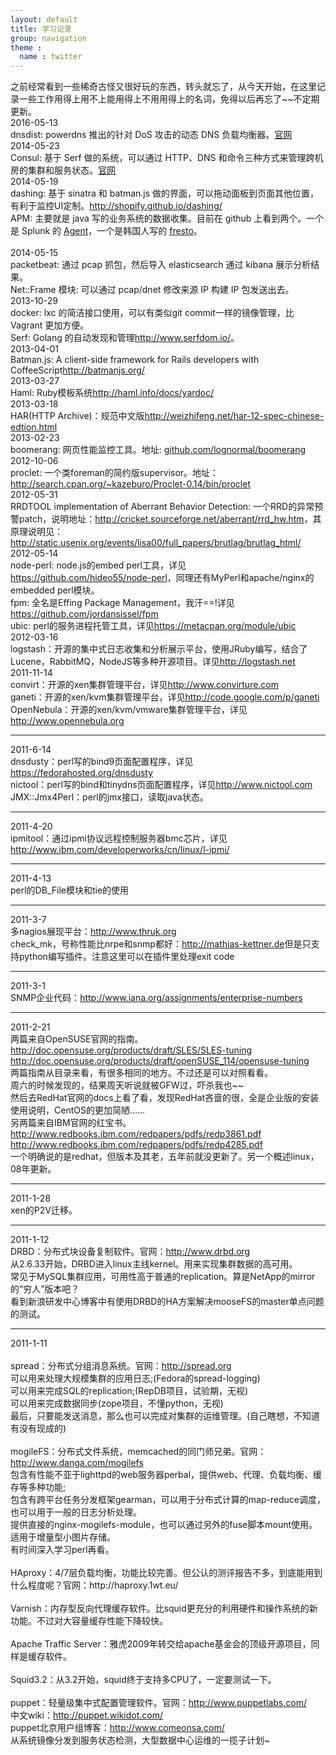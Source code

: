 ```yaml
---
layout: default
title: 学习记录
group: navigation
theme :
  name : twitter
---
```

<div class="row">
之前经常看到一些稀奇古怪又很好玩的东西，转头就忘了，从今天开始，在这里记录一些工作用得上用不上能用得上不用用得上的名词，免得以后再忘了~~不定期更新。<br />
2016-05-13<br />
dnsdist: powerdns 推出的针对 DoS 攻击的动态 DNS 负载均衡器。<a href="http://dnsdist.org/">官网</a><br />
2014-05-23<br />
Consul: 基于 Serf 做的系统，可以通过 HTTP、DNS 和命令三种方式来管理跨机房的集群和服务状态。<a href="http://www.consul.io">官网</a><br />
2014-05-19<br />
dashing: 基于 sinatra 和 batman.js 做的界面，可以拖动面板到页面其他位置，有利于监控UI定制。<a href="http://shopify.github.io/dashing/">http://shopify.github.io/dashing/</a><br />
APM: 主要就是 java 写的业务系统的数据收集。目前在 github 上看到两个。一个是 Splunk 的 <a href="https://github.com/damiendallimore/SplunkJavaAgent">Agent</a>，一个是韩国人写的 <a href="https://github.com/owlab/fresto">fresto</a>。<br />
<br />
2014-05-15<br />
packetbeat: 通过 pcap 抓包，然后导入 elasticsearch 通过 kibana 展示分析结果。<br />
Net::Frame 模块: 可以通过 pcap/dnet 修改来源 IP 构建 IP 包发送出去。<br />
2013-10-29<br />
docker: lxc 的简洁接口使用，可以有类似git commit一样的镜像管理，比 Vagrant 更加方便。<br />
Serf: Golang 的自动发现和管理<a href="http://www.serfdom.io/">http://www.serfdom.io/</a>。<br />
2013-04-01<br />
Batman.js: A client-side framework for Rails developers with CoffeeScript<a href="http://batmanjs.org/">http://batmanjs.org/</a><br />
2013-03-27<br />
Haml: Ruby模板系统<a href="http://haml.info/docs/yardoc/">http://haml.info/docs/yardoc/</a><br />
2013-03-18<br />
HAR(HTTP Archive)：规范中文版<a href="http://weizhifeng.net/har-12-spec-chinese-edtion.html">http://weizhifeng.net/har-12-spec-chinese-edtion.html</a><br />
2013-02-23<br />
boomerang: 网页性能监控工具。地址: <a href="http://lognormal.github.com/bomerang/doc/howtos/index.html">github.com/lognormal/boomerang</a><br />
2012-10-06<br />
proclet: 一个类foreman的简约版supervisor。地址：<a href="http://search.cpan.org/~kazeburo/Proclet-0.14/bin/proclet">http://search.cpan.org/~kazeburo/Proclet-0.14/bin/proclet</a><br />
2012-05-31<br />
RRDTOOL implementation of Aberrant Behavior Detection: 一个RRD的异常预警patch，说明地址：<a href="http://cricket.sourceforge.net/aberrant/rrd_hw.htm">http://cricket.sourceforge.net/aberrant/rrd_hw.htm</a>，其原理说明见：<a href="http://static.usenix.org/events/lisa00/full_papers/brutlag/brutlag_html/">http://static.usenix.org/events/lisa00/full_papers/brutlag/brutlag_html/</a><br />
2012-05-14<br />
node-perl: node.js的embed perl工具，详见<a href="https://github.com/hideo55/node-perl">https://github.com/hideo55/node-perl</a>，同理还有MyPerl和apache/nginx的embedded perl模块。<br />
fpm: 全名是Effing Package Management，我汗==!详见<a href="https://github.com/jordansissel/fpm">https://github.com/jordansissel/fpm</a><br />
ubic: perl的服务进程托管工具，详见<a href="https://metacpan.org/module/ubic">https://metacpan.org/module/ubic</a><br />
2012-03-16<br />
logstash：开源的集中式日志收集和分析展示平台，使用JRuby编写，结合了Lucene，RabbitMQ，NodeJS等多种开源项目。详见<a href="http://logstash.net">http://logstash.net</a><br />
2011-11-14<br />
convirt：开源的xen集群管理平台，详见<a href="http://www.convirture.com">http://www.convirture.com</a><br />
ganeti：开源的xen/kvm集群管理平台，详见<a href="http://code.google.com/p/ganeti">http://code.google.com/p/ganeti</a><br />
OpenNebula：开源的xen/kvm/vmware集群管理平台，详见<a href="http://www.opennebula.org">http://www.opennebula.org</a><br />
<hr />
2011-6-14<br />
dnsdusty：perl写的bind9页面配置程序，详见<a href="https://fedorahosted.org/dnsdusty/">https://fedorahosted.org/dnsdusty</a><br />
nictool：perl写的bind和tinydns页面配置程序，详见<a href="http://www.nictool.com">http://www.nictool.com</a><br />
JMX::Jmx4Perl：perl的jmx接口，读取java状态。<br />
<hr />
2011-4-20<br />
ipmitool：通过ipmi协议远程控制服务器bmc芯片，详见<a href="http://www.ibm.com/developerworks/cn/linux/l-ipmi/">http://www.ibm.com/developerworks/cn/linux/l-ipmi/</a><br />
<hr />
2011-4-13<br />
perl的DB_File模块和tie的使用<br />
<hr />
2011-3-7<br />
多nagios展现平台：<a href="http://www.thruk.org">http://www.thruk.org</a><br />
check_mk，号称性能比nrpe和snmp都好：<a href="http://mathias-kettner.de">http://mathias-kettner.de</a>但是只支持python编写插件。注意这里可以在插件里处理exit code<br />
<hr />
2011-3-1<br />
SNMP企业代码：<a href="http://www.iana.org/assignments/enterprise-numbers">http://www.iana.org/assignments/enterprise-numbers</a><br />
<hr />
2011-2-21<br />
两篇来自OpenSUSE官网的指南。<br />
<a href="http://doc.opensuse.org/products/draft/SLES/SLES-tuning">http://doc.opensuse.org/products/draft/SLES/SLES-tuning</a><br />
<a href="http://doc.opensuse.org/products/draft/openSUSE_114/opensuse-tuning">http://doc.opensuse.org/products/draft/openSUSE_114/opensuse-tuning</a><br />
两篇指南从目录来看，有很多相同的地方。不过还是可以对照看看。<br />
周六的时候发现的，结果周天听说就被GFW过，吓杀我也~~<br />
然后去RedHat官网的docs上看了看，发现RedHat吝啬的很，全是企业版的安装使用说明，CentOS的更加简陋……<br />
另两篇来自IBM官网的红宝书。<br />
<a href="http://www.redbooks.ibm.com/redpapers/pdfs/redp3861.pdf">http://www.redbooks.ibm.com/redpapers/pdfs/redp3861.pdf</a><br />
<a href="http://www.redbooks.ibm.com/redpapers/pdfs/redp4285.pdf">http://www.redbooks.ibm.com/redpapers/pdfs/redp4285.pdf</a><br />
一个明确说的是redhat，但版本及其老，五年前就没更新了。另一个概述linux，08年更新。<br />
<hr />
2011-1-28<br />
xen的P2V迁移。<br />
<hr />
2011-1-12<br />
DRBD：分布式块设备复制软件。官网：<a href="http://www.drbd.org/">http://www.drbd.org</a><br />
从2.6.33开始，DRBD进入linux主线kernel。用来实现集群数据的高可用。<br />
常见于MySQL集群应用，可用性高于普通的replication。算是NetApp的mirror的“穷人”版本吧？<br />
看到新浪研发中心博客中有使用DRBD的HA方案解决mooseFS的master单点问题的测试。<br />
<hr />
2011-1-11<br />
<br />
spread：分布式分组消息系统。官网：<a href="http://spread.org/">http://spread.org</a><br />
        可以用来处理大规模集群的应用日志;(Fedora的spread-logging)<br />
        可以用来完成SQL的replication;(RepDB项目，试验期，无视)<br />
        可以用来完成数据同步(zope项目，不懂python，无视)<br />
        最后，只要能发送消息，那么也可以完成对集群的运维管理。(自己瞎想，不知道有没有现成的)<br />
<br />
mogileFS：分布式文件系统，memcached的同门师兄弟。官网：<a href="http://www.danga.com/mogilefs/">http://www.danga.com/mogilefs</a><br />
        包含有性能不亚于lighttpd的web服务器perbal，提供web、代理、负载均衡、缓存等多种功能;<br />
        包含有跨平台任务分发框架gearman，可以用于分布式计算的map-reduce调度，也可以用于一般的日志分析处理。<br />
        提供直接的nginx-mogilefs-module，也可以通过另外的fuse脚本mount使用。<br />
        适用于增量型小图片存储。<br />
        有时间深入学习perl再看。<br />
<br />
HAproxy：4/7层负载均衡，功能比较完善。但公认的测评报告不多，到底能用到什么程度呢？官网：http://haproxy.1wt.eu/<br />
<br />
Varnish：内存型反向代理缓存软件。比squid更充分的利用硬件和操作系统的新功能。不过对大容量缓存性能下降较快。<br />
<br />
Apache Traffic Server：雅虎2009年转交给apache基金会的顶级开源项目，同样是缓存软件。<br />
<br />
Squid3.2：从3.2开始，squid终于支持多CPU了，一定要测试一下。<br />
<br />
puppet：轻量级集中式配置管理软件。官网：<a href="http://www.puppetlabs.com/">http://www.puppetlabs.com/</a><br />
        中文wiki：<a href="http://puppet.wikidot.com/">http://puppet.wikidot.com/</a><br />
        puppet北京用户组博客：<a href="http://www.comeonsa.com">http://www.comeonsa.com/</a><br />
        从系统镜像分发到服务状态检测，大型数据中心运维的一揽子计划~<br />
</div><br />

